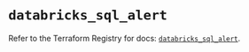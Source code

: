 # `databricks_sql_alert`

Refer to the Terraform Registry for docs: [`databricks_sql_alert`](https://registry.terraform.io/providers/databricks/databricks/1.65.1/docs/resources/sql_alert).
